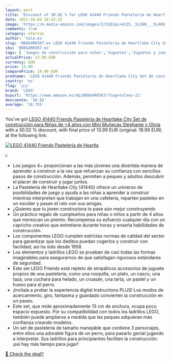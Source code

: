 ```yaml
---
layout: post
title: 'Discount of 30.02 % for LEGO 41440 Friends Pastelería de Heartla'
date: 2021-10-04 18:42:32
image: 'https://m.media-amazon.com/images/I/51DJps+m13S._SL500_._SL400_.jpg'
comments: true
category: ofertas
author: 'tole.es'
slug: 'B08G4RK5K7-es LEGO 41440 Friends Pastelería de Heartlake City Set de...'
sku: 'B08G4RK5K7-es'
tags: [ 'Juegos de construcción para niños','Juguetes','Juguetes y juegos','Sets de construcción','lego', ]
actualPrice: 13.99 EUR
currency: EUR
price: 13.99
comparePrice: 19.99 EUR
prodname: 'LEGO 41440 Friends Pastelería de Heartlake City Set de construcción para Niñas de +4 años con Mini Muñecas Stephanie y Olivia'
country: 'es'
flag: '🇪🇸'
brand: 'LEGO'
buyurl: 'https://www.amazon.es/dp/B08G4RK5K7/?tag=tolees-21'
descuento: '30.02'
average: '18.755'
---
```


You've got [LEGO 41440 Friends Pastelería de Heartlake City Set de construcción para Niñas de +4 años con Mini Muñecas Stephanie y Olivia](https://www.amazon.es/dp/B08G4RK5K7/?tag=tolees-21) with a  30.02 % discount, with final price of 13.99 EUR (original: 19.99 EUR) at the following link:

[![LEGO 41440 Friends Pastelería de Heartla](https://m.media-amazon.com/images/I/51DJps+m13S._SL500_._SL400_.jpg)](https://www.amazon.es/dp/B08G4RK5K7/?tag=tolees-21)

ℹ️:

- Los juegos 4+ proporcionan a las más jóvenes una divertida manera de aprender a construir a la vez que refuerzan su confianza con sencillos pasos de construcción. Además, permiten a peques y adultos descubrir el placer de construir y jugar juntos.
- La Pastelería de Heartlake City (41440) ofrece un universo de posibilidades de juego y ayuda a las niñas a aprender a construir mientras interpretan que trabajan en una cafetería, reparten pasteles en un escúter y pasan el rato con sus amigas.
- ¿Quieres que tu joven constructora lo pase aún mejor construyendo
- Un práctico regalo de cumpleaños para niñas o niños a partir de 4 años que merezcan un premio. Recompensa su esfuerzo cualquier día con un capricho creativo que entretiene durante horas y enseña habilidades de construcción.
- Los componentes LEGO cumplen estrictas normas de calidad del sector para garantizar que los deditos puedan cogerlos y construir con facilidad; así ha sido desde 1958.
- Los elementos y ladrillos LEGO se prueban de casi todas las formas imaginables para asegurarnos de que satisfagan rigurosos estándares de seguridad.
- Este set LEGO Friends está repleto de simpáticos accesorios de juguete propios de una pastelería, como una rosquilla, un plato, un casco, una taza, una cuchara para helado, un cruasán, una tarta, un pastel y un hueso para el perro.
- ¡Invítala a probar la experiencia digital Instructions PLUS! Los modos de acercamiento, giro, fantasma y guardado convierten la construcción en un paseo.
- Este set, que mide aproximadamente 13 cm de anchura, ocupa poco espacio expuesto. Por su compatibilidad con todos los ladrillos LEGO, también puede ampliarse a medida que las peques adquieran más confianza creando modelos.
- Un set de pastelería de tamaño manejable que contiene 3 personajes, entre ellos una adorable figura de un perro, para pasarlo genial jugando a interpretar. Sus ladrillos para principiantes facilitan la construcción: ¡así hay más tiempo para jugar!

[🛒 Check the deal!!](https://www.amazon.es/dp/B08G4RK5K7/?tag=tolees-21)
